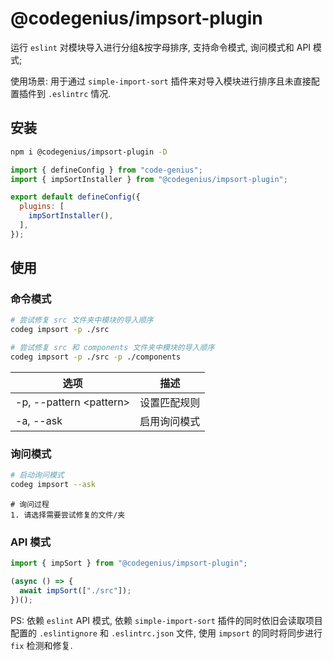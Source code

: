 # @codegenius/impsort-plugin

运行 `eslint` 对模块导入进行分组&按字母排序, 支持命令模式, 询问模式和 API 模式;

使用场景: 用于通过 `simple-import-sort` 插件来对导入模块进行排序且未直接配置插件到 `.eslintrc` 情况.


## 安装

``` bash
npm i @codegenius/impsort-plugin -D
```

```javascript
import { defineConfig } from "code-genius";
import { impSortInstaller } from "@codegenius/impsort-plugin";

export default defineConfig({
  plugins: [
    impSortInstaller(),
  ],
});
```

## 使用

### 命令模式

```bash
# 尝试修复 src 文件夹中模块的导入顺序
codeg impsort -p ./src

# 尝试修复 src 和 components 文件夹中模块的导入顺序
codeg impsort -p ./src -p ./components
```

| 选项                      | 描述         |
| ------------------------- | ------------ |
| -p, --pattern \<pattern\> | 设置匹配规则 |
| -a, --ask                 | 启用询问模式 |

### 询问模式

```bash
# 启动询问模式
codeg impsort --ask
```

```
# 询问过程
1. 请选择需要尝试修复的文件/夹
```

### API 模式

```typescript
import { impSort } from "@codegenius/impsort-plugin";

(async () => {
  await impSort(["./src"]);
})();
```

PS: 依赖 `eslint` API 模式, 依赖 `simple-import-sort` 插件的同时依旧会读取项目配置的 `.eslintignore` 和 `.eslintrc.json` 文件, 使用 `impsort` 的同时将同步进行 `fix` 检测和修复.
